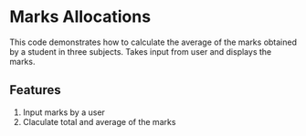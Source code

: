 # Marks Allocations
This code demonstrates how to calculate the average of the marks obtained by a student in three subjects. Takes input from user and displays the marks.
## Features
1. Input marks by a user
2. Claculate total and average of the marks

   
